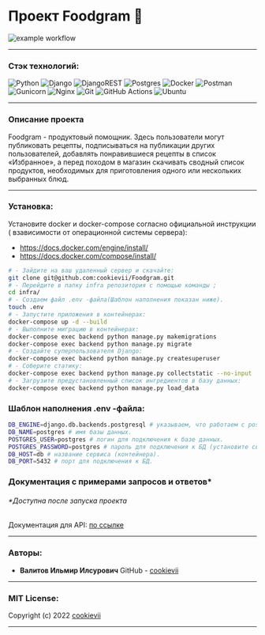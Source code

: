 # Проект Foodgram :pizza:
![example workflow](https://github.com/cookievii/Foodgram/actions/workflows/main.yml/badge.svg)

----------

### Стэк технологий:

![Python](https://img.shields.io/badge/python-3670A0?style=for-the-badge&logo=python&logoColor=ffdd54)
![Django](https://img.shields.io/badge/django-%23092E20.svg?style=for-the-badge&logo=django&logoColor=white)
![DjangoREST](https://img.shields.io/badge/DJANGO-REST-ff1709?style=for-the-badge&logo=django&logoColor=white&color=ff1709&labelColor=gray)
![Postgres](https://img.shields.io/badge/postgres-%23316192.svg?style=for-the-badge&logo=postgresql&logoColor=white)
![Docker](https://img.shields.io/badge/docker-%230db7ed.svg?style=for-the-badge&logo=docker&logoColor=white)
![Postman](https://img.shields.io/badge/Postman-FF6C37?style=for-the-badge&logo=postman&logoColor=white)
![Gunicorn](https://img.shields.io/badge/gunicorn-%298729.svg?style=for-the-badge&logo=gunicorn&logoColor=white)
![Nginx](https://img.shields.io/badge/nginx-%23009639.svg?style=for-the-badge&logo=nginx&logoColor=white)
![Git](https://img.shields.io/badge/git-%23F05033.svg?style=for-the-badge&logo=git&logoColor=white)
![GitHub Actions](https://img.shields.io/badge/github%20actions-%232671E5.svg?style=for-the-badge&logo=githubactions&logoColor=white)
![Ubuntu](https://img.shields.io/badge/Ubuntu-E95420?style=for-the-badge&logo=ubuntu&logoColor=white)

----------

### Описание проекта

Foodgram - продуктовый помощник. Здесь пользователи могут публиковать
рецепты, подписываться на
публикации других пользователей, добавлять понравившиеся рецепты в список
«Избранное», а перед походом в магазин скачивать сводный список продуктов,
необходимых для приготовления одного или нескольких выбранных блюд.

----------

### Установка:

Установите docker и docker-compose согласно официальной инструкции (
взависимости от операционной системы сервера):

- https://docs.docker.com/engine/install/
- https://docs.docker.com/compose/install/

```bash
# - Зайдите на ваш удаленный сервер и скачайте:
git clone git@github.com:cookievii/Foodgram.git
# - Перейдите в папку infra репозитория с помощью команды ;
cd infra/
# - Создаем файл .env -файла(Шаблон наполнения показан ниже).
touch .env
# - Запустите приложения в контейнерах:
docker-compose up -d --build
# - Выполните миграцию в контейнерах:
docker-compose exec backend python manage.py makemigrations
docker-compose exec backend python manage.py migrate
# - Создайте суперпользователя Django:
docker-compose exec backend python manage.py createsuperuser
# - Соберите статику:
docker-compose exec backend python manage.py collectstatic --no-input
# - Загрузите предустановленный список ингредиентов в базу данных:
docker-compose exec backend python manage.py load_data
```

### Шаблон наполнения .env -файла:

```bash
DB_ENGINE=django.db.backends.postgresql # указываем, что работаем с postgresql.
DB_NAME=postgres # имя базы данных.
POSTGRES_USER=postgres # логин для подключения к базе данных.
POSTGRES_PASSWORD=postgres # пароль для подключения к БД (установите свой).
DB_HOST=db # название сервиса (контейнера).
DB_PORT=5432 # порт для подключения к БД.
```

### Документация с примерами запросов и ответов*

###### *Доступна после запуска проекта

Документация для API: [по ссылке](http://localhost:8000/redoc/)


----------

### Авторы:

* **Валитов Ильмир Илсурович**
  GitHub - [cookievii](https://github.com/cookievii)

----------

### MIT License:

Copyright (c) 2022 [cookievii](https://github.com/cookievii)

----------
